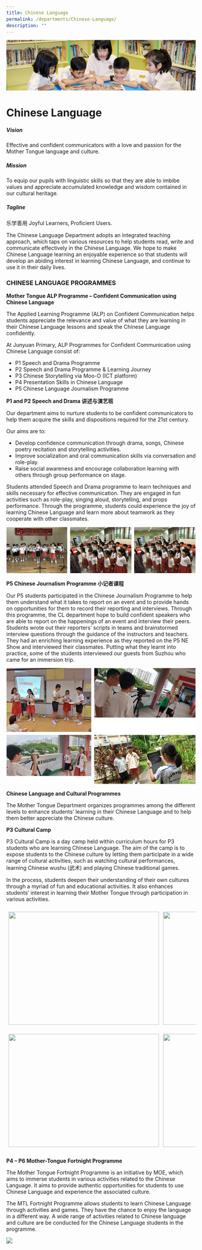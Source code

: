 ```yaml
---
title: Chinese Language
permalink: /departments/Chinese-Language/
description: ""
---
```

![](/images/banner.gif)

Chinese Language
================

##### Vision  

  

Effective and confident communicators with a love and passion for the Mother Tongue language and culture.

  

##### Mission

  

To equip our pupils with linguistic skills so that they are able to imbibe values and appreciate accumulated knowledge and wisdom contained in our cultural heritage.

  

##### Tagline

  

乐学善用 Joyful Learners, Proficient Users. 

  

The Chinese Language Department adopts an integrated teaching approach, which taps on various resources to help students read, write and communicate effectively in the Chinese Language. We hope to make Chinese Language learning an enjoyable experience so that students will develop an abiding interest in learning Chinese Language, and continue to use it in their daily lives.


### CHINESE LANGUAGE PROGRAMMES

**Mother Tongue ALP Programme – Confident Communication using Chinese Language**

The Applied Learning Programme (ALP) on Confident Communication helps students appreciate the relevance and value of what they are learning in their Chinese Language lessons and speak the Chinese Language confidently.

  

At Junyuan Primary, ALP Programmes for Confident Communication using Chinese Language consist of:

*   P1 Speech and Drama Programme
*   P2 Speech and Drama Programme & Learning Journey
*   P3 Chinese Storytelling via Moo-O (ICT platform)
*   P4 Presentation Skills in Chinese Language
*   P5 Chinese Language Journalism Programme 

  

**P1 and P2 Speech and Drama 讲述与演艺班**

Our department aims to nurture students to be confident communicators to help them acquire the skills and dispositions required for the 21st century. 

Our aims are to: 

*   Develop confidence communication through drama, songs, Chinese poetry recitation and storytelling activities.
*   Improve socialization and oral communication skills via conversation and role-play. 
*   Raise social awareness and encourage collaboration learning with others through group performance on stage. 


Students attended Speech and Drama programme to learn techniques and skills necessary for effective communication. They are engaged in fun activities such as role-play, singing aloud, storytelling, and props performance. Through the programme, students could experience the joy of learning Chinese Language and learn more about teamwork as they cooperate with other classmates.

![](/images/ChineseLang1.png)


**P5 Chinese Journalism Programme 小记者课程**

Our P5 students participated in the Chinese Journalism Programme to help them understand what it takes to report on an event and to provide hands on opportunities for them to record their reporting and interviews. Through this programme, the CL department hope to build confident speakers who are able to report on the happenings of an event and interview their peers. Students wrote out their reporters’ scripts in teams and brainstormed interview questions through the guidance of the instructors and teachers. They had an enriching learning experience as they reported on the P5 NE Show and interviewed their classmates. Putting what they learnt into practice, some of the students interviewed our guests from Suzhou who came for an immersion trip.

![](/images/ChineseLang2.png)


**Chinese Language and Cultural Programmes**

The Mother Tongue Department organizes programmes among the different levels to enhance students’ learning in their Chinese Language and to help them better appreciate the Chinese culture.

  

**P3 Cultural Camp**

P3 Cultural Camp is a day camp held within curriculum hours for P3 students who are learning Chinese Language. The aim of the camp is to expose students to the Chinese culture by letting them participate in a wide range of cultural activities, such as watching cultural performances, learning Chinese wushu (武术) and playing Chinese traditional games.

  

In the process, students deepen their understanding of their own cultures through a myriad of fun and educational activities. It also enhances students’ interest in learning their Mother Tongue through participation in various activities.


<style type="text/css">
.tg  {border-collapse:collapse;border-spacing:0;}
.tg td{border-color:black;border-style:solid;border-width:1px;font-family:Arial, sans-serif;font-size:14px;
  overflow:hidden;padding:10px 5px;word-break:normal;}
.tg th{border-color:black;border-style:solid;border-width:1px;font-family:Arial, sans-serif;font-size:14px;
  font-weight:normal;overflow:hidden;padding:10px 5px;word-break:normal;}
.tg .tg-zv4m{border-color:#ffffff;text-align:left;vertical-align:top}
</style>
<table class="tg">
<thead>
  <tr>
    <th class="tg-zv4m"><img src="https://junyuanpri.moe.edu.sg/qql/slot/u499/Departments/Chinese%20Language/camp/P3%20Cultural%20camp%201.jpg" width="400" height="300"></th>
    <th class="tg-zv4m"><img src="https://junyuanpri.moe.edu.sg/qql/slot/u499/Departments/Chinese%20Language/camp/P3%20Cultural%20camp%202.jpg" width="400" height="300"></th>
  </tr>
</thead>
<tbody>
  <tr>
    <td class="tg-zv4m"><img src="https://junyuanpri.moe.edu.sg/qql/slot/u499/Departments/Chinese%20Language/camp/P3%20Cultural%20camp%203.jpg" width="400" height="300"></td>
    <td class="tg-zv4m"><img src="https://junyuanpri.moe.edu.sg/qql/slot/u499/Departments/Chinese%20Language/camp/P3%20Cultural%20camp%204.jpg" width="400" height="300"></td>
  </tr>
</tbody>
</table>


**P4 – P6 Mother-Tongue Fortnight Programme**

The Mother Tongue Fortnight Programme is an initiative by MOE, which aims to immerse students in various activities related to the Chinese Language. It aims to provide authentic opportunities for students to use Chinese Language and experience the associated culture.

  

The MTL Fortnight Programme allows students to learn Chinese Language through activities and games. They have the chance to enjoy the language in a different way. A wide range of activities related to Chinese language and culture are be conducted for the Chinese Language students in the programme.


![](/images/ChineseLang3.png)
